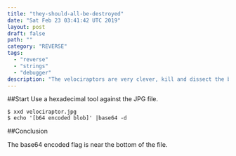 ```yaml
---
title: "they-should-all-be-destroyed"
date: "Sat Feb 23 03:41:42 UTC 2019"
layout: post
draft: false
path: ""
category: "REVERSE"
tags:
  - "reverse"
  - "strings"
  - "debugger"
description: "The velociraptors are very clever, kill and dissect the beast to find the flag."
---
```


##Start
Use a hexadecimal tool against the JPG file.

```
$ xxd velociraptor.jpg
$ echo '[b64 encoded blob]' |base64 -d
```

##Conclusion

The base64 encoded flag is near the bottom of the file.
